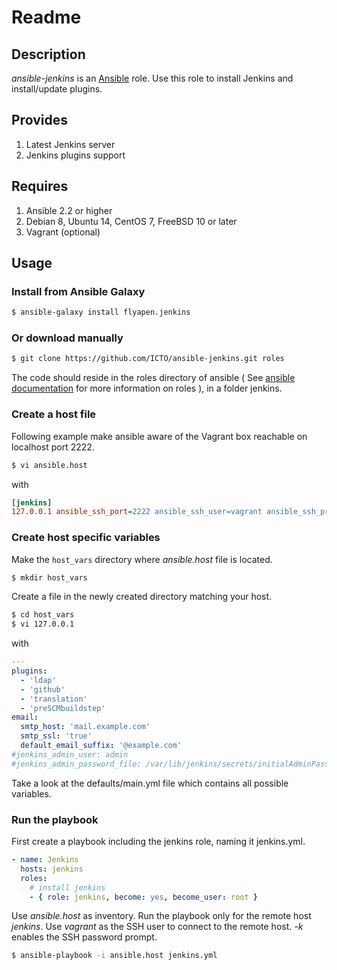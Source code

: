 # Readme

## Description

*ansible-jenkins* is an [Ansible](http://ansible.cc) role.
Use this role to install Jenkins and install/update plugins.

## Provides

1. Latest Jenkins server
2. Jenkins plugins support

## Requires

1. Ansible 2.2 or higher
2. Debian 8, Ubuntu 14, CentOS 7, FreeBSD 10 or later
3. Vagrant (optional)

## Usage

### Install from Ansible Galaxy

```bash
$ ansible-galaxy install flyapen.jenkins
```

### Or download manually

```bash
$ git clone https://github.com/ICTO/ansible-jenkins.git roles
```

The code should reside in the roles directory of ansible ( See [ansible documentation](http://www.ansibleworks.com/docs/playbooks.html#roles) for more information on roles ), in a folder jenkins.

### Create a host file

Following example make ansible aware of the Vagrant box reachable on localhost port 2222.

```bash
$ vi ansible.host
```

with

```ini
[jenkins]
127.0.0.1 ansible_ssh_port=2222 ansible_ssh_user=vagrant ansible_ssh_private_key_file=~/.vagrant.d/insecure_private_key
```

### Create host specific variables

Make the `host_vars` directory where *ansible.host* file is located.

```bash
$ mkdir host_vars
```

Create a file in the newly created directory matching your host.

```bash
$ cd host_vars
$ vi 127.0.0.1
```

with

```yaml
---
plugins:
  - 'ldap'
  - 'github'
  - 'translation'
  - 'preSCMbuildstep'
email:
  smtp_host: 'mail.example.com'
  smtp_ssl: 'true'
  default_email_suffix: '@example.com'
#jenkins_admin_user: admin
#jenkins_admin_password_file: /var/lib/jenkins/secrets/initialAdminPassword
```

Take a look at the defaults/main.yml file which contains all possible variables.

### Run the playbook


First create a playbook including the jenkins role, naming it jenkins.yml.

```yml
- name: Jenkins
  hosts: jenkins
  roles:
    # install jenkins
    - { role: jenkins, become: yes, become_user: root }
```

Use *ansible.host* as inventory. Run the playbook only for the remote host *jenkins*. Use *vagrant* as the SSH user to connect to the remote host. *-k* enables the SSH password prompt.

```bash
$ ansible-playbook -i ansible.host jenkins.yml
```
